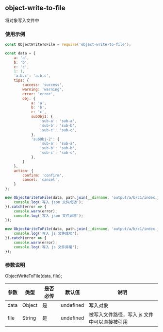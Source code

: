 ## object-write-to-file

将对象写入文件中

### 使用示例

```javascript
const ObjectWriteToFile = require('object-write-to-file');

const data = {
    a: 'a',
    b: 'b',
    c: 'c',
    1: 1,
    'a.b.c': 'a.b.c',
    tips: {
        success: 'success',
        warning: 'warning',
        error: 'error',
        obj: {
            a: 'a',
            b: 'b',
            c: 'c',
            subObj1: {
                'sub-a': 'sub-a',
                'sub-b': 'sub-b',
                'sub-c': 'sub-c',
            },
            'subObj-2': {
                'sub-a': 'sub-a',
                'sub-b': 'sub-b',
                'sub-c': 'sub-c',
            },
        }
    },
    action: {
        confirm: 'confirm',
        cancel: 'cancel',
    }
};

new ObjectWriteToFile(data, path.join(__dirname, 'output/a/b/c1/index.json')).output().then(res => {
    console.log('写入 json 文件成功');
}).catch(error => {
    console.warn(error);
    console.log('写入 json 文件异常');
});

new ObjectWriteToFile(data, path.join(__dirname, 'output/a/b/c1/index.js')).output().then(res => {
    console.log('写入 js 文件成功');
}).catch(error => {
    console.warn(error);
    console.log('写入 js 文件异常');
});

```

### 参数说明
ObjectWriteToFile(data, file);

参数     | 类型 | 是否必传 | 默认值 | 说明
-------- | --- | --- | --- | ---
data | Object | 是 | undefined | 写入对象
file | String | 是 | undefined | 被写入文件路径，写入 js 文件中可以直接被引用